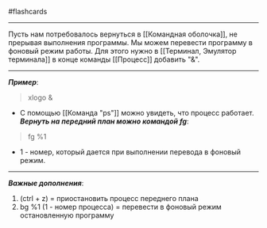 #flashcards 
***
Пусть нам потребовалось вернуться в [[Командная оболочка]], не прерывая выполнения программы. Мы можем перевести программу в фоновый режим работы. Для этого нужно в [[Терминал, Эмулятор терминала]] в конце команды [[Процесс]] добавить "&".
***
***Пример***: 
>xlogo &
- С помощью [[Команда "ps"]] можно увидеть, что процесс работает.
***Вернуть на передний план можно командой fg***:
>fg %1
- 1 - номер, который дается при выполнении перевода в фоновый режим.
***
***Важные дополнения***:
1. (ctrl + z) = приостановить процесс переднего плана
2. bg %1 (1 - номер процесса) = перевести в фоновый режим остановленную программу